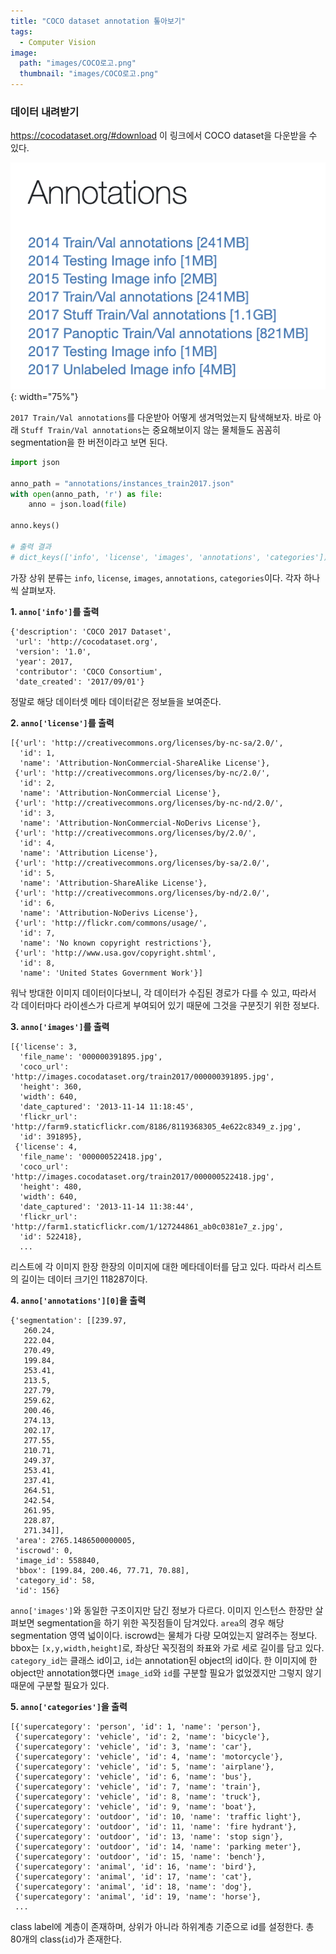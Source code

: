 ```yaml
---
title: "COCO dataset annotation 톺아보기"
tags:
  - Computer Vision
image:
  path: "images/COCO로고.png"
  thumbnail: "images/COCO로고.png"
---
```



### 데이터 내려받기

https://cocodataset.org/#download 이 링크에서 COCO dataset을 다운받을 수 있다.

![](../images/2023-11-03-10-01-13.png){: width="75%"}

`2017 Train/Val annotations`를 다운받아 어떻게 생겨먹었는지 탐색해보자. 바로 아래 `Stuff Train/Val annotations`는 중요해보이지 않는 물체들도 꼼꼼히 segmentation을 한 버전이라고 보면 된다.


```python
import json

anno_path = "annotations/instances_train2017.json"
with open(anno_path, 'r') as file:
    anno = json.load(file)

anno.keys()

# 출력 결과
# dict_keys(['info', 'license', 'images', 'annotations', 'categories'])
```

가장 상위 분류는 `info`, `license`, `images`, `annotations`, `categories`이다. 각자 하나씩 살펴보자.

**1. `anno['info']`를 출력**

```
{'description': 'COCO 2017 Dataset',
 'url': 'http://cocodataset.org',
 'version': '1.0',
 'year': 2017,
 'contributor': 'COCO Consortium',
 'date_created': '2017/09/01'}
```
정말로 해당 데이터셋 메타 데이터같은 정보들을 보여준다.

**2. `anno['license']`를 출력**

```
[{'url': 'http://creativecommons.org/licenses/by-nc-sa/2.0/',
  'id': 1,
  'name': 'Attribution-NonCommercial-ShareAlike License'},
 {'url': 'http://creativecommons.org/licenses/by-nc/2.0/',
  'id': 2,
  'name': 'Attribution-NonCommercial License'},
 {'url': 'http://creativecommons.org/licenses/by-nc-nd/2.0/',
  'id': 3,
  'name': 'Attribution-NonCommercial-NoDerivs License'},
 {'url': 'http://creativecommons.org/licenses/by/2.0/',
  'id': 4,
  'name': 'Attribution License'},
 {'url': 'http://creativecommons.org/licenses/by-sa/2.0/',
  'id': 5,
  'name': 'Attribution-ShareAlike License'},
 {'url': 'http://creativecommons.org/licenses/by-nd/2.0/',
  'id': 6,
  'name': 'Attribution-NoDerivs License'},
 {'url': 'http://flickr.com/commons/usage/',
  'id': 7,
  'name': 'No known copyright restrictions'},
 {'url': 'http://www.usa.gov/copyright.shtml',
  'id': 8,
  'name': 'United States Government Work'}]
```
워낙 방대한 이미지 데이터이다보니, 각 데이터가 수집된 경로가 다를 수 있고, 따라서 각 데이터마다 라이센스가 다르게 부여되어 있기 때문에 그것을 구분짓기 위한 정보다.

**3. `anno['images']`를 출력**

```
[{'license': 3,
  'file_name': '000000391895.jpg',
  'coco_url': 'http://images.cocodataset.org/train2017/000000391895.jpg',
  'height': 360,
  'width': 640,
  'date_captured': '2013-11-14 11:18:45',
  'flickr_url': 'http://farm9.staticflickr.com/8186/8119368305_4e622c8349_z.jpg',
  'id': 391895},
 {'license': 4,
  'file_name': '000000522418.jpg',
  'coco_url': 'http://images.cocodataset.org/train2017/000000522418.jpg',
  'height': 480,
  'width': 640,
  'date_captured': '2013-11-14 11:38:44',
  'flickr_url': 'http://farm1.staticflickr.com/1/127244861_ab0c0381e7_z.jpg',
  'id': 522418}, 
  ...
```
리스트에 각 이미지 한장 한장의 이미지에 대한 메타데이터를 담고 
있다. 따라서 리스트의 길이는 데이터 크기인 118287이다.

**4. `anno['annotations'][0]`을 출력**
```
{'segmentation': [[239.97,
   260.24,
   222.04,
   270.49,
   199.84,
   253.41,
   213.5,
   227.79,
   259.62,
   200.46,
   274.13,
   202.17,
   277.55,
   210.71,
   249.37,
   253.41,
   237.41,
   264.51,
   242.54,
   261.95,
   228.87,
   271.34]],
 'area': 2765.1486500000005,
 'iscrowd': 0,
 'image_id': 558840,
 'bbox': [199.84, 200.46, 77.71, 70.88],
 'category_id': 58,
 'id': 156}
```
`anno['images']`와 동일한 구조이지만 담긴 정보가 다르다. 이미지 인스턴스 한장만 살펴보면 segmentation을 하기 위한 꼭짓점들이 담겨있다. `area`의 경우 해당 segmentation 영역 넓이이다.
iscrowd는 물체가 다량 모여있는지 알려주는 정보다. bbox는 `[x,y,width,height]`로, 좌상단 꼭짓점의 좌표와 가로 세로 길이를 담고 있다. `category_id`는 클래스 id이고, `id`는 annotation된 object의 id이다. 한 이미지에 한 object만 annotation했다면 `image_id`와 `id`를 구분할 필요가 없었겠지만 그렇지 않기 때문에 구분할 필요가 있다.


**5. `anno['categories']`을 출력**
```
[{'supercategory': 'person', 'id': 1, 'name': 'person'},
 {'supercategory': 'vehicle', 'id': 2, 'name': 'bicycle'},
 {'supercategory': 'vehicle', 'id': 3, 'name': 'car'},
 {'supercategory': 'vehicle', 'id': 4, 'name': 'motorcycle'},
 {'supercategory': 'vehicle', 'id': 5, 'name': 'airplane'},
 {'supercategory': 'vehicle', 'id': 6, 'name': 'bus'},
 {'supercategory': 'vehicle', 'id': 7, 'name': 'train'},
 {'supercategory': 'vehicle', 'id': 8, 'name': 'truck'},
 {'supercategory': 'vehicle', 'id': 9, 'name': 'boat'},
 {'supercategory': 'outdoor', 'id': 10, 'name': 'traffic light'},
 {'supercategory': 'outdoor', 'id': 11, 'name': 'fire hydrant'},
 {'supercategory': 'outdoor', 'id': 13, 'name': 'stop sign'},
 {'supercategory': 'outdoor', 'id': 14, 'name': 'parking meter'},
 {'supercategory': 'outdoor', 'id': 15, 'name': 'bench'},
 {'supercategory': 'animal', 'id': 16, 'name': 'bird'},
 {'supercategory': 'animal', 'id': 17, 'name': 'cat'},
 {'supercategory': 'animal', 'id': 18, 'name': 'dog'},
 {'supercategory': 'animal', 'id': 19, 'name': 'horse'},
 ...
```
class label에 계층이 존재하며, 상위가 아니라 하위계층 기준으로 id를 설정한다. 총 80개의 class(`id`)가 존재한다.












